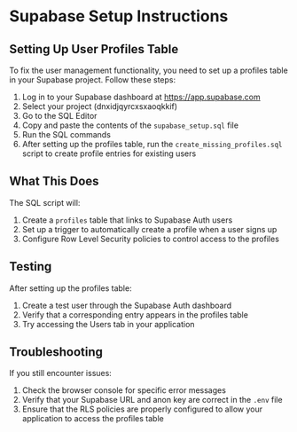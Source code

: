 # Supabase Setup Instructions

## Setting Up User Profiles Table

To fix the user management functionality, you need to set up a profiles table in your Supabase project. Follow these steps:

1. Log in to your Supabase dashboard at https://app.supabase.com
2. Select your project (dnxidjqyrcxsxaoqkkif)
3. Go to the SQL Editor
4. Copy and paste the contents of the `supabase_setup.sql` file
5. Run the SQL commands
6. After setting up the profiles table, run the `create_missing_profiles.sql` script to create profile entries for existing users

## What This Does

The SQL script will:

1. Create a `profiles` table that links to Supabase Auth users
2. Set up a trigger to automatically create a profile when a user signs up
3. Configure Row Level Security policies to control access to the profiles

## Testing

After setting up the profiles table:

1. Create a test user through the Supabase Auth dashboard
2. Verify that a corresponding entry appears in the profiles table
3. Try accessing the Users tab in your application

## Troubleshooting

If you still encounter issues:

1. Check the browser console for specific error messages
2. Verify that your Supabase URL and anon key are correct in the `.env` file
3. Ensure that the RLS policies are properly configured to allow your application to access the profiles table
